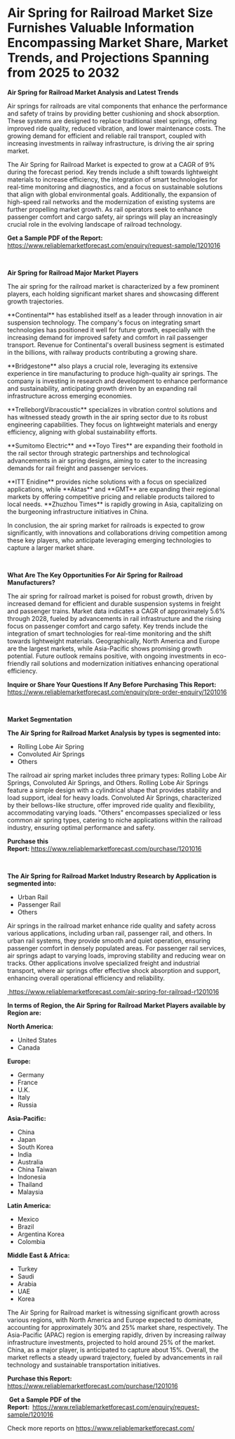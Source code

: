<p><h1>Air Spring for Railroad Market Size Furnishes Valuable Information Encompassing Market Share, Market Trends, and Projections Spanning from 2025 to 2032</h1></p><p><strong>Air Spring for Railroad Market Analysis and Latest Trends</strong></p>
<p><p>Air springs for railroads are vital components that enhance the performance and safety of trains by providing better cushioning and shock absorption. These systems are designed to replace traditional steel springs, offering improved ride quality, reduced vibration, and lower maintenance costs. The growing demand for efficient and reliable rail transport, coupled with increasing investments in railway infrastructure, is driving the air spring market.</p><p>The Air Spring for Railroad Market is expected to grow at a CAGR of 9% during the forecast period. Key trends include a shift towards lightweight materials to increase efficiency, the integration of smart technologies for real-time monitoring and diagnostics, and a focus on sustainable solutions that align with global environmental goals. Additionally, the expansion of high-speed rail networks and the modernization of existing systems are further propelling market growth. As rail operators seek to enhance passenger comfort and cargo safety, air springs will play an increasingly crucial role in the evolving landscape of railroad technology.</p></p>
<p><strong>Get a Sample PDF of the Report:&nbsp;</strong> <a href="https://www.reliablemarketforecast.com/enquiry/request-sample/1201016?utm_campaign=2235&utm_medium=2&utm_source=Github&utm_content=ia&utm_term=22032025&utm_id=air-spring-for-railroad">https://www.reliablemarketforecast.com/enquiry/request-sample/1201016</a></p>
<p>&nbsp;</p>
<p><strong>Air Spring for Railroad Major Market Players</strong></p>
<p><p>The air spring for the railroad market is characterized by a few prominent players, each holding significant market shares and showcasing different growth trajectories. </p><p>**Continental** has established itself as a leader through innovation in air suspension technology. The company's focus on integrating smart technologies has positioned it well for future growth, especially with the increasing demand for improved safety and comfort in rail passenger transport. Revenue for Continental's overall business segment is estimated in the billions, with railway products contributing a growing share.</p><p>**Bridgestone** also plays a crucial role, leveraging its extensive experience in tire manufacturing to produce high-quality air springs. The company is investing in research and development to enhance performance and sustainability, anticipating growth driven by an expanding rail infrastructure across emerging economies.</p><p>**TrelleborgVibracoustic** specializes in vibration control solutions and has witnessed steady growth in the air spring sector due to its robust engineering capabilities. They focus on lightweight materials and energy efficiency, aligning with global sustainability efforts.</p><p>**Sumitomo Electric** and **Toyo Tires** are expanding their foothold in the rail sector through strategic partnerships and technological advancements in air spring designs, aiming to cater to the increasing demands for rail freight and passenger services.</p><p>**ITT Enidine** provides niche solutions with a focus on specialized applications, while **Aktas** and **GMT** are expanding their regional markets by offering competitive pricing and reliable products tailored to local needs. **Zhuzhou Times** is rapidly growing in Asia, capitalizing on the burgeoning infrastructure initiatives in China.</p><p>In conclusion, the air spring market for railroads is expected to grow significantly, with innovations and collaborations driving competition among these key players, who anticipate leveraging emerging technologies to capture a larger market share.</p></p>
<p>&nbsp;</p>
<p><strong>What Are The Key Opportunities For Air Spring for Railroad Manufacturers?</strong></p>
<p><p>The air spring for railroad market is poised for robust growth, driven by increased demand for efficient and durable suspension systems in freight and passenger trains. Market data indicates a CAGR of approximately 5.6% through 2028, fueled by advancements in rail infrastructure and the rising focus on passenger comfort and cargo safety. Key trends include the integration of smart technologies for real-time monitoring and the shift towards lightweight materials. Geographically, North America and Europe are the largest markets, while Asia-Pacific shows promising growth potential. Future outlook remains positive, with ongoing investments in eco-friendly rail solutions and modernization initiatives enhancing operational efficiency.</p></p>
<p><strong>Inquire or Share Your Questions If Any Before Purchasing This Report:</strong> <a href="https://www.reliablemarketforecast.com/enquiry/pre-order-enquiry/1201016?utm_campaign=2235&utm_medium=2&utm_source=Github&utm_content=ia&utm_term=22032025&utm_id=air-spring-for-railroad">https://www.reliablemarketforecast.com/enquiry/pre-order-enquiry/1201016</a></p>
<p>&nbsp;</p>
<p><strong>Market Segmentation</strong></p>
<p><strong>The Air Spring for Railroad Market Analysis by types is segmented into:</strong></p>
<p><ul><li>Rolling Lobe Air Spring</li><li>Convoluted Air Springs</li><li>Others</li></ul></p>
<p><p>The railroad air spring market includes three primary types: Rolling Lobe Air Springs, Convoluted Air Springs, and Others. Rolling Lobe Air Springs feature a simple design with a cylindrical shape that provides stability and load support, ideal for heavy loads. Convoluted Air Springs, characterized by their bellows-like structure, offer improved ride quality and flexibility, accommodating varying loads. "Others" encompasses specialized or less common air spring types, catering to niche applications within the railroad industry, ensuring optimal performance and safety.</p></p>
<p><strong>Purchase this Report:&nbsp;</strong><a href="https://www.reliablemarketforecast.com/purchase/1201016?utm_campaign=2235&utm_medium=2&utm_source=Github&utm_content=ia&utm_term=22032025&utm_id=air-spring-for-railroad">https://www.reliablemarketforecast.com/purchase/1201016</a></p>
<p>&nbsp;</p>
<p><strong>The Air Spring for Railroad Market Industry Research by Application is segmented into:</strong></p>
<p><ul><li>Urban Rail</li><li>Passenger Rail</li><li>Others</li></ul></p>
<p><p>Air springs in the railroad market enhance ride quality and safety across various applications, including urban rail, passenger rail, and others. In urban rail systems, they provide smooth and quiet operation, ensuring passenger comfort in densely populated areas. For passenger rail services, air springs adapt to varying loads, improving stability and reducing wear on tracks. Other applications involve specialized freight and industrial transport, where air springs offer effective shock absorption and support, enhancing overall operational efficiency and reliability.</p></p>
<p><a href="https://www.reliablemarketforecast.com/air-spring-for-railroad-r1201016?utm_campaign=2235&utm_medium=2&utm_source=Github&utm_content=ia&utm_term=22032025&utm_id=air-spring-for-railroad">&nbsp;https://www.reliablemarketforecast.com/air-spring-for-railroad-r1201016</a></p>
<p><strong>In terms of Region, the Air Spring for Railroad Market Players available by Region are:</strong></p>
<p>
    <p> <strong> North America: </strong>
        <ul>
            <li>United States</li>
            <li>Canada</li>
        </ul>
        </p> 
    <p> <strong> Europe: </strong>
        <ul>
            <li>Germany</li>
            <li>France</li>
            <li>U.K.</li>
            <li>Italy</li>
            <li>Russia</li>
        </ul>
        </p> 
    <p> <strong> Asia-Pacific: </strong>
        <ul>
            <li>China</li>
            <li>Japan</li>
            <li>South Korea</li>
            <li>India</li>
            <li>Australia</li>
            <li>China Taiwan</li>
            <li>Indonesia</li>
            <li>Thailand</li>
            <li>Malaysia</li>
        </ul>
        </p> 
    <p> <strong> Latin America: </strong>
        <ul>
            <li>Mexico</li>
            <li>Brazil</li>
            <li>Argentina Korea</li>
            <li>Colombia</li>
        </ul>
        </p> 
    <p> <strong> Middle East & Africa: </strong>
        <ul>
            <li>Turkey</li>
            <li>Saudi</li>
            <li>Arabia</li>
            <li>UAE</li>
            <li>Korea</li>
        </ul>
    </p>
    </p>
<p><p>The Air Spring for Railroad market is witnessing significant growth across various regions, with North America and Europe expected to dominate, accounting for approximately 30% and 25% market share, respectively. The Asia-Pacific (APAC) region is emerging rapidly, driven by increasing railway infrastructure investments, projected to hold around 25% of the market. China, as a major player, is anticipated to capture about 15%. Overall, the market reflects a steady upward trajectory, fueled by advancements in rail technology and sustainable transportation initiatives.</p></p>
<p><strong>Purchase this Report: </strong><a href="https://www.reliablemarketforecast.com/purchase/1201016?utm_campaign=2235&utm_medium=2&utm_source=Github&utm_content=ia&utm_term=22032025&utm_id=air-spring-for-railroad">https://www.reliablemarketforecast.com/purchase/1201016</a></p>
<p>&nbsp;<strong>Get a Sample PDF of the Report:&nbsp;&nbsp;</strong><a href="https://www.reliablemarketforecast.com/enquiry/request-sample/1201016?utm_campaign=2235&utm_medium=2&utm_source=Github&utm_content=ia&utm_term=22032025&utm_id=air-spring-for-railroad">https://www.reliablemarketforecast.com/enquiry/request-sample/1201016</a></p>
<p><strong></strong></p>
<p>Check more reports on <a href="https://www.reliablemarketforecast.com/?utm_campaign=2235&utm_medium=2&utm_source=Github&utm_content=ia&utm_term=22032025&utm_id=air-spring-for-railroad">https://www.reliablemarketforecast.com/</a></p>